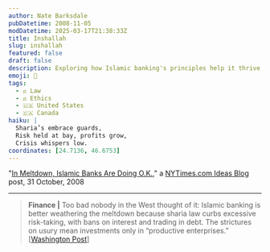 ```yaml
---
author: Nate Barksdale
pubDatetime: 2008-11-05
modDatetime: 2025-03-17T21:38:33Z
title: Inshallah
slug: inshallah
featured: false
draft: false
description: Exploring how Islamic banking's principles help it thrive during financial crises.
emoji: 🕌
tags:
  - ⚖️ Law
  - ⚖️ Ethics
  - 🇺🇸 United States
  - 🇨🇦 Canada
haiku: |
  Sharia’s embrace guards,  
  Risk held at bay, profits grow,  
  Crisis whispers low.
coordinates: [24.7136, 46.6753]
---
```


"[In Meltdown, Islamic Banks Are Doing O.K.](http://ideas.blogs.nytimes.com/2008/10/31/in-meltdown-islamic-banks-are-doing-ok/)," a [NYTimes.com Ideas Blog](http://ideas.blogs.nytimes.com/2008/10/31/in-meltdown-islamic-banks-are-doing-ok/) post, 31 October, 2008

---

> **Finance |** Too bad nobody in the West thought of it: Islamic banking is better weathering the meltdown because sharia law curbs excessive risk-taking, with bans on interest and trading in debt. The strictures on usury mean investments only in “productive enterprises.” [[Washington Post](https://www.google.com/search?q=%22%5BWashington%20Post%22%20washingtonpost.com)]
